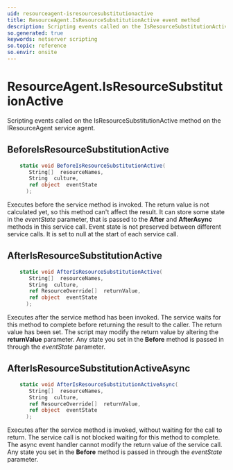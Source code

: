 ```yaml
---
uid: resourceagent-isresourcesubstitutionactive
title: ResourceAgent.IsResourceSubstitutionActive event method
description: Scripting events called on the IsResourceSubstitutionActive method on the ResourceAgent service agent.
so.generated: true
keywords: netserver scripting
so.topic: reference
so.envir: onsite
---
```

# ResourceAgent.IsResourceSubstitutionActive

Scripting events called on the <see cref='M:IResourceAgent.IsResourceSubstitutionActive'>IsResourceSubstitutionActive</see> method on the <see cref='IResourceAgent'>IResourceAgent</see>  service agent.

## BeforeIsResourceSubstitutionActive
```cs
    static void BeforeIsResourceSubstitutionActive(
       String[]  resourceNames,
       String  culture,
       ref object  eventState
      );
```
Executes before the service method is invoked.
The return value is not calculated yet, so this method can't affect the result.
It can store some state in the *eventState* parameter, that is passed to the **After** and **AfterAsync** methods in this service call.
Event state is not preserved between different service calls. It is set to null at the start of each service call.
## AfterIsResourceSubstitutionActive
```cs
    static void AfterIsResourceSubstitutionActive(
       String[]  resourceNames,
       String  culture,
       ref ResourceOverride[]  returnValue,
       ref object  eventState
      );
```
Executes after the service method has been invoked. The service waits for this method to complete before returning the result to the caller.
The return value has been set. The script may modify the return value by altering the **returnValue** parameter.
Any state you set in the **Before** method is passed in through the *eventState* parameter.
## AfterIsResourceSubstitutionActiveAsync
```cs
    static void AfterIsResourceSubstitutionActiveAsync(
       String[]  resourceNames,
       String  culture,
       ref ResourceOverride[]  returnValue,
       ref object  eventState
      );
```
Executes after the service method is invoked, without waiting for the call to return.
The service call is not blocked waiting for this method to complete.
The async event handler cannot modify the return value of the service call.
Any state you set in the **Before** method is passed in through the *eventState* parameter.

